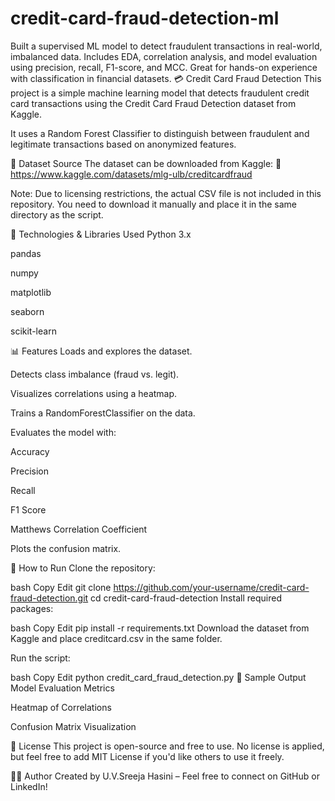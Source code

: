 # credit-card-fraud-detection-ml
Built a supervised ML model to detect fraudulent transactions in real-world, imbalanced data. Includes EDA, correlation analysis, and model evaluation using precision, recall, F1-score, and MCC. Great for hands-on experience with classification in financial datasets.
💳 Credit Card Fraud Detection
This project is a simple machine learning model that detects fraudulent credit card transactions using the Credit Card Fraud Detection dataset from Kaggle.

It uses a Random Forest Classifier to distinguish between fraudulent and legitimate transactions based on anonymized features.

📂 Dataset Source
The dataset can be downloaded from Kaggle:
🔗 https://www.kaggle.com/datasets/mlg-ulb/creditcardfraud

Note: Due to licensing restrictions, the actual CSV file is not included in this repository. You need to download it manually and place it in the same directory as the script.

🧠 Technologies & Libraries Used
Python 3.x

pandas

numpy

matplotlib

seaborn

scikit-learn

📊 Features
Loads and explores the dataset.

Detects class imbalance (fraud vs. legit).

Visualizes correlations using a heatmap.

Trains a RandomForestClassifier on the data.

Evaluates the model with:

Accuracy

Precision

Recall

F1 Score

Matthews Correlation Coefficient

Plots the confusion matrix.

🚀 How to Run
Clone the repository:

bash
Copy
Edit
git clone https://github.com/your-username/credit-card-fraud-detection.git
cd credit-card-fraud-detection
Install required packages:

bash
Copy
Edit
pip install -r requirements.txt
Download the dataset from Kaggle and place creditcard.csv in the same folder.

Run the script:

bash
Copy
Edit
python credit_card_fraud_detection.py
📌 Sample Output
Model Evaluation Metrics

Heatmap of Correlations

Confusion Matrix Visualization

📄 License
This project is open-source and free to use. No license is applied, but feel free to add MIT License if you'd like others to use it freely.

🙋‍♀️ Author
Created by U.V.Sreeja Hasini – Feel free to connect on GitHub or LinkedIn!
